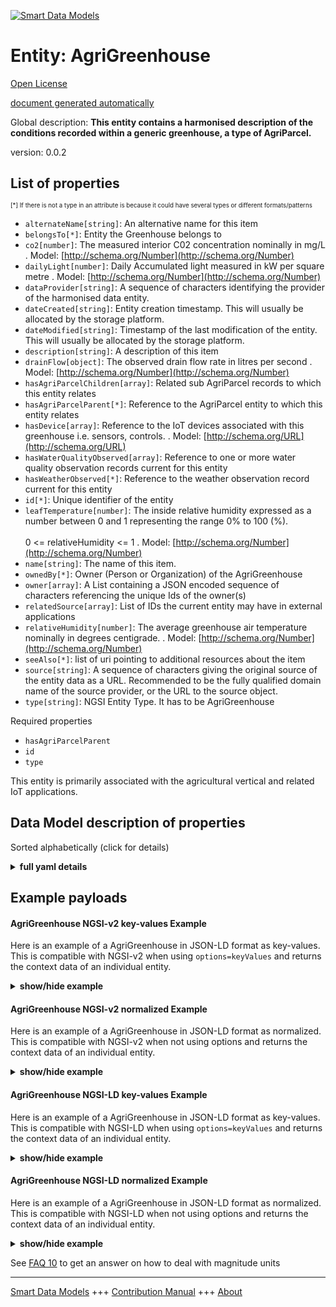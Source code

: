 <!-- 10-Header -->  
[![Smart Data Models](https://smartdatamodels.org/wp-content/uploads/2022/01/SmartDataModels_logo.png "Logo")](https://smartdatamodels.org)  
Entity: AgriGreenhouse  
======================<!-- /10-Header -->  
<!-- 15-License -->  
[Open License](https://github.com/smart-data-models//dataModel.Agrifood/blob/master/AgriGreenhouse/LICENSE.md)  
[document generated automatically](https://docs.google.com/presentation/d/e/2PACX-1vTs-Ng5dIAwkg91oTTUdt8ua7woBXhPnwavZ0FxgR8BsAI_Ek3C5q97Nd94HS8KhP-r_quD4H0fgyt3/pub?start=false&loop=false&delayms=3000#slide=id.gb715ace035_0_60)  
<!-- /15-License -->  
<!-- 20-Description -->  
Global description: **This entity contains a harmonised description of the conditions recorded within a generic greenhouse, a type of AgriParcel.**  
version: 0.0.2  
<!-- /20-Description -->  
<!-- 30-PropertiesList -->  

## List of properties  

<sup><sub>[*] If there is not a type in an attribute is because it could have several types or different formats/patterns</sub></sup>  
- `alternateName[string]`: An alternative name for this item  - `belongsTo[*]`: Entity the Greenhouse belongs to  - `co2[number]`: The measured interior C02 concentration nominally in mg/L  . Model: [http://schema.org/Number](http://schema.org/Number)- `dailyLight[number]`: Daily Accumulated light measured in kW per square metre  . Model: [http://schema.org/Number](http://schema.org/Number)- `dataProvider[string]`: A sequence of characters identifying the provider of the harmonised data entity.  - `dateCreated[string]`: Entity creation timestamp. This will usually be allocated by the storage platform.  - `dateModified[string]`: Timestamp of the last modification of the entity. This will usually be allocated by the storage platform.  - `description[string]`: A description of this item  - `drainFlow[object]`: The observed drain flow rate in litres per second  . Model: [http://schema.org/Number](http://schema.org/Number)- `hasAgriParcelChildren[array]`: Related sub AgriParcel records to which this entity relates  - `hasAgriParcelParent[*]`: Reference to the AgriParcel entity to which this entity relates  - `hasDevice[array]`: Reference to the IoT devices associated with this greenhouse i.e. sensors, controls.  . Model: [http://schema.org/URL](http://schema.org/URL)- `hasWaterQualityObserved[array]`: Reference to one or more water quality observation records current for this entity  - `hasWeatherObserved[*]`: Reference to the weather observation record current for this entity  - `id[*]`: Unique identifier of the entity  - `leafTemperature[number]`: The inside relative humidity expressed as a number between 0 and 1 representing the range 0% to 100 (%).<br/><br/>0 <= relativeHumidity <= 1  . Model: [http://schema.org/Number](http://schema.org/Number)- `name[string]`: The name of this item.  - `ownedBy[*]`: Owner (Person or Organization) of the AgriGreenhouse  - `owner[array]`: A List containing a JSON encoded sequence of characters referencing the unique Ids of the owner(s)  - `relatedSource[array]`: List of IDs the current entity may have in external applications  - `relativeHumidity[number]`: The average greenhouse air temperature nominally in degrees centigrade.  . Model: [http://schema.org/Number](http://schema.org/Number)- `seeAlso[*]`: list of uri pointing to additional resources about the item  - `source[string]`: A sequence of characters giving the original source of the entity data as a URL. Recommended to be the fully qualified domain name of the source provider, or the URL to the source object.  - `type[string]`: NGSI Entity Type. It has to be AgriGreenhouse  <!-- /30-PropertiesList -->  
<!-- 35-RequiredProperties -->  
Required properties  
- `hasAgriParcelParent`  - `id`  - `type`  <!-- /35-RequiredProperties -->  
<!-- 40-RequiredProperties -->  
This entity is primarily associated with the agricultural vertical and related IoT applications.  
<!-- /40-RequiredProperties -->  
<!-- 50-DataModelHeader -->  
## Data Model description of properties  
Sorted alphabetically (click for details)  
<!-- /50-DataModelHeader -->  
<!-- 60-ModelYaml -->  
<details><summary><strong>full yaml details</strong></summary>    
```yaml  
AgriGreenhouse:    
  description: 'This entity contains a harmonised description of the conditions recorded within a generic greenhouse, a type of AgriParcel.'    
  properties:    
    alternateName:    
      description: An alternative name for this item    
      type: string    
      x-ngsi:    
        type: Property    
    belongsTo:    
      anyOf:    
        - description: Property. Identifier format of any NGSI entity    
          maxLength: 256    
          minLength: 1    
          pattern: ^[\w\-\.\{\}\$\+\*\[\]`|~^@!,:\\]+$    
          type: string    
        - description: Property. Identifier format of any NGSI entity    
          format: uri    
          type: string    
      description: Entity the Greenhouse belongs to    
      x-ngsi:    
        type: Relationship    
    co2:    
      description: The measured interior C02 concentration nominally in mg/L    
      type: number    
      x-ngsi:    
        model: http://schema.org/Number    
        type: Property    
        units: mg/L    
    dailyLight:    
      description: Daily Accumulated light measured in kW per square metre    
      type: number    
      x-ngsi:    
        model: http://schema.org/Number    
        type: Property    
        units: kw/m2    
    dataProvider:    
      description: A sequence of characters identifying the provider of the harmonised data entity.    
      type: string    
      x-ngsi:    
        type: Property    
    dateCreated:    
      description: Entity creation timestamp. This will usually be allocated by the storage platform.    
      format: date-time    
      type: string    
      x-ngsi:    
        type: Property    
    dateModified:    
      description: Timestamp of the last modification of the entity. This will usually be allocated by the storage platform.    
      format: date-time    
      type: string    
      x-ngsi:    
        type: Property    
    description:    
      description: A description of this item    
      type: string    
      x-ngsi:    
        type: Property    
    drainFlow:    
      description: The observed drain flow rate in litres per second    
      properties:    
        maxValue:    
          minimum: 0    
          type: number    
        minValue:    
          minimum: 0    
          type: number    
        unitText:    
          type: string    
        value:    
          minimum: 0    
          type: number    
      type: object    
      x-ngsi:    
        model: http://schema.org/Number    
        type: Property    
        units: L/s    
    hasAgriParcelChildren:    
      description: Related sub AgriParcel records to which this entity relates    
      items:    
        anyOf: &agrigreenhouse_-_properties_-_hasdevice_-_items_-_anyof    
          - description: Property. Identifier format of any NGSI entity    
            maxLength: 256    
            minLength: 1    
            pattern: ^[\w\-\.\{\}\$\+\*\[\]`|~^@!,:\\]+$    
            type: string    
          - description: Property. Identifier format of any NGSI entity    
            format: uri    
            type: string    
        description: Property. Unique identifier of the entity    
      type: array    
      x-ngsi:    
        type: Relationship    
    hasAgriParcelParent:    
      anyOf:    
        - description: Property. Identifier format of any NGSI entity    
          maxLength: 256    
          minLength: 1    
          pattern: ^[\w\-\.\{\}\$\+\*\[\]`|~^@!,:\\]+$    
          type: string    
        - description: Property. Identifier format of any NGSI entity    
          format: uri    
          type: string    
      description: Reference to the AgriParcel entity to which this entity relates    
      x-ngsi:    
        type: Relationship    
    hasDevice:    
      description: 'Reference to the IoT devices associated with this greenhouse i.e. sensors, controls.'    
      items:    
        anyOf: *agrigreenhouse_-_properties_-_hasdevice_-_items_-_anyof    
        description: Property. Unique identifier of the entity    
      type: array    
      x-ngsi:    
        model: http://schema.org/URL    
        type: Relationship    
    hasWaterQualityObserved:    
      description: Reference to one or more water quality observation records current for this entity    
      items:    
        anyOf: *agrigreenhouse_-_properties_-_hasdevice_-_items_-_anyof    
        description: Property. Unique identifier of the entity    
      type: array    
      x-ngsi:    
        type: Relationship    
    hasWeatherObserved:    
      anyOf:    
        - description: Property. Identifier format of any NGSI entity    
          maxLength: 256    
          minLength: 1    
          pattern: ^[\w\-\.\{\}\$\+\*\[\]`|~^@!,:\\]+$    
          type: string    
        - description: Property. Identifier format of any NGSI entity    
          format: uri    
          type: string    
      description: Reference to the weather observation record current for this entity    
      x-ngsi:    
        type: Relationship    
    id:    
      anyOf: *agrigreenhouse_-_properties_-_hasdevice_-_items_-_anyof    
      description: Unique identifier of the entity    
      x-ngsi:    
        type: Property    
    leafTemperature:    
      description: The average leaf temperature nominally in degrees centigrade.    
      type: number    
      x-ngsi:    
        model: http://schema.org/Number    
        type: Property    
    name:    
      description: The name of this item.    
      type: string    
      x-ngsi:    
        type: Property    
    ownedBy:    
      anyOf:    
        - description: Property. Identifier format of any NGSI entity    
          maxLength: 256    
          minLength: 1    
          pattern: ^[\w\-\.\{\}\$\+\*\[\]`|~^@!,:\\]+$    
          type: string    
        - description: Property. Identifier format of any NGSI entity    
          format: uri    
          type: string    
      description: Owner (Person or Organization) of the AgriGreenhouse    
      x-ngsi:    
        type: Relationship    
    owner:    
      description: A List containing a JSON encoded sequence of characters referencing the unique Ids of the owner(s)    
      items:    
        anyOf: *agrigreenhouse_-_properties_-_hasdevice_-_items_-_anyof    
        description: Property. Unique identifier of the entity    
      type: array    
      x-ngsi:    
        type: Property    
    relatedSource:    
      description: List of IDs the current entity may have in external applications    
      items:    
        properties:    
          application:    
            anyOf: *agrigreenhouse_-_properties_-_hasdevice_-_items_-_anyof    
            description: Property. Unique identifier of the entity    
          applicationEntityId:    
            type: string    
        type: object    
      type: array    
      x-ngsi:    
        type: Property    
    relativeHumidity:    
      description: The inside relative humidity expressed as a number between 0 and 1 representing the range 0% to 100 (%).<br/><br/>0 <= relativeHumidity <= 1    
      maximum: 1.0    
      minimum: 0.0    
      type: number    
      x-ngsi:    
        model: http://schema.org/Number    
        type: Property    
        units: Degrees centigrade    
    seeAlso:    
      description: list of uri pointing to additional resources about the item    
      oneOf:    
        - items:    
            format: uri    
            type: string    
          minItems: 1    
          type: array    
        - format: uri    
          type: string    
      x-ngsi:    
        type: Property    
    source:    
      description: 'A sequence of characters giving the original source of the entity data as a URL. Recommended to be the fully qualified domain name of the source provider, or the URL to the source object.'    
      type: string    
      x-ngsi:    
        type: Property    
    type:    
      description: NGSI Entity Type. It has to be AgriGreenhouse    
      enum:    
        - AgriGreenhouse    
      type: string    
      x-ngsi:    
        type: Property    
  required:    
    - id    
    - type    
    - hasAgriParcelParent    
  type: object    
  x-derived-from: ""    
  x-disclaimer: 'Redistribution and use in source and binary forms, with or without modification, are permitted  provided that the license conditions are met. Copyleft (c) 2022 Contributors to Smart Data Models Program'    
  x-license-url: https://github.com/smart-data-models/dataModel.Agrifood/blob/master/AgriGreenhouse/LICENSE.md    
  x-model-schema: https://smart-data-models.github.io/dataModel.Agrifood/AgriGreenhouse/schema.json    
  x-model-tags: ""    
  x-version: 0.0.2    
```  
</details>    
<!-- /60-ModelYaml -->  
<!-- 70-MiddleNotes -->  
<!-- /70-MiddleNotes -->  
<!-- 80-Examples -->  
## Example payloads    
#### AgriGreenhouse NGSI-v2 key-values Example    
Here is an example of a AgriGreenhouse in JSON-LD format as key-values. This is compatible with NGSI-v2 when  using `options=keyValues` and returns the context data of an individual entity.  
<details><summary><strong>show/hide example</strong></summary>    
```json  
{  
  "id": "urn:ngsi-ld:AgriGreenhouse:df72dc57-1eb9-42a3-88a9-8647ecc954b4",  
  "type": "AgriGreenhouse",  
  "dateCreated": "2017-01-01T01:20:00Z",  
  "dateModified": "2017-05-04T12:30:00Z",  
  "ownedBy": "urn:ngsi-ld:Person:fce9dcbc-4479-11e8-9de1-cb228de7a15c",  
  "relatedSource": [  
    {  
      "application": "urn:ngsi-ld:AgriApp:72d9fb43-53f8-4ec8-a33c-fa931360259a",  
      "applicationEntityId": "app:greenhouse1"  
    }  
  ],  
  "seeAlso": [  
    "https://example.org/concept/agrigreenhouse",  
    "https://datamodel.org/example/agrigreenhouse"  
  ],  
  "belongsTo": "urn:ngsi-ld:AgriFarm:f67adcbc-4479-22bc-9de1-cb228de7a765",  
  "hasAgriParcelParent": "urn:ngsi-ld:AgriParcel:c8b475e5-84a8-4346-ad79-cde1d2a4028b",  
  "hasAgriParcelChildren": [  
    "urn:ngsi-ld:AgriParcel:8c3a525d-b42e-4048-bcdd-a119d8ddb0a5",  
    "urn:ngsi-ld:AgriParcel:178d74c1-e6fe-4042-b955-2c164fc90b83"  
  ],  
  "hasWeatherObserved": "urn:ngsi-ld:WeatherObserved:c720cec5-ac6f-40b7-8e89-becb75702d0d",  
  "hasWaterQualityObserved": [  
    "urn:ngsi-ld:WaterQualityObserved:49f86e0b-bb90-4751-a1c3-d5a891920807",  
    "urn:ngsi-ld:WaterQualityObserved:853bf420-43fc-11e8-942f-6b7615517118"  
  ],  
  "relativeHumidity": 0.4,  
  "leafTemperature": 22,  
  "co2": 28,  
  "dailyLight": 24,  
  "drainFlow": {  
    "value": 33,  
    "maxValue": 50,  
    "minValue": 25,  
    "unitText": "Litre per second"  
  },  
  "hasDevice": [  
    "urn:ngsi-ld:Device:4a40aeba-4474-11e8-86bf-03d82e958ce6",  
    "urn:ngsi-ld:Device:63217d24-4474-11e8-9da2-c3dd3c36891b",  
    "urn:ngsi-ld:Device:68e091dc-4474-11e8-a398-df010c53b416",  
    "urn:ngsi-ld:6f44b54e-4474-11e8-8577-d7ff6a8ef551"  
  ]  
}  
```  
</details>  
#### AgriGreenhouse NGSI-v2 normalized Example    
Here is an example of a AgriGreenhouse in JSON-LD format as normalized. This is compatible with NGSI-v2 when not using options and returns the context data of an individual entity.  
<details><summary><strong>show/hide example</strong></summary>    
```json  
{  
  "id": "urn:ngsi-ld:AgriGreenhouse:df72dc57-1eb9-42a3-88a9-8647ecc954b4",  
  "type": "AgriGreenhouse",  
  "dateCreated": {  
    "type": "DateTime",  
    "value": "2017-01-01T01:20:00Z"  
  },  
  "dateModified": {  
    "type": "DateTime",  
    "value": "2017-05-04T12:30:00Z"  
  },  
  "ownedBy": {  
    "type": "Relationship",  
    "value": "urn:ngsi-ld:Person:fce9dcbc-4479-11e8-9de1-cb228de7a15c"  
  },  
  "relatedSource": {  
    "value": [  
      {  
        "application": "urn:ngsi-ld:AgriApp:72d9fb43-53f8-4ec8-a33c-fa931360259a",  
        "applicationEntityId": "app:greenhouse1"  
      }  
    ]  
  },  
  "seeAlso": {  
    "value": [  
      "https://example.org/concept/agrigreenhouse",  
      "https://datamodel.org/example/agrigreenhouse"  
    ]  
  },  
  "belongsTo": {  
    "type": "Relationship",  
    "value": "urn:ngsi-ld:AgriFarm:f67adcbc-4479-22bc-9de1-cb228de7a765"  
  },  
  "hasAgriParcelParent": {  
    "type": "Relationship",  
    "value": "urn:ngsi-ld:AgriParcel:c8b475e5-84a8-4346-ad79-cde1d2a4028b"  
  },  
  "hasAgriParcelChildren": {  
    "type": "Relationship",  
    "value": [  
      "urn:ngsi-ld:AgriParcel:8c3a525d-b42e-4048-bcdd-a119d8ddb0a5",  
      "urn:ngsi-ld:AgriParcel:178d74c1-e6fe-4042-b955-2c164fc90b83"  
    ]  
  },  
  "hasWeatherObserved": {  
    "type": "Relationship",  
    "value": "urn:ngsi-ld:WeatherObserved:c720cec5-ac6f-40b7-8e89-becb75702d0d"  
  },  
  "hasWaterQualityObserved": {  
    "type": "Relationship",  
    "value": [  
      "urn:ngsi-ld:WaterQualityObserved:49f86e0b-bb90-4751-a1c3-d5a891920807",  
      "urn:ngsi-ld:WaterQualityObserved:853bf420-43fc-11e8-942f-6b7615517118"  
    ]  
  },  
  "relativeHumidity": {  
    "type": "Property",  
    "value": 0.4  
  },  
  "leafTemperature": {  
    "type": "Property",  
    "value": 22  
  },  
  "co2": {  
    "type": "Property",  
    "value": 28  
  },  
  "dailyLight": {  
    "type": "Property",  
    "value": 24  
  },  
  "drainFlow": {  
    "type": "Property",  
    "value": {  
      "value": 33,  
      "maxValue": 50,  
      "minValue": 25,  
      "unitText": "Litre per second"  
    }  
  },  
  "hasDevice": {  
    "type": "Relationship",  
    "value": [  
      "urn:ngsi-ld:Device:4a40aeba-4474-11e8-86bf-03d82e958ce6",  
      "urn:ngsi-ld:Device:63217d24-4474-11e8-9da2-c3dd3c36891b",  
      "urn:ngsi-ld:Device:68e091dc-4474-11e8-a398-df010c53b416",  
      "urn:ngsi-ld:6f44b54e-4474-11e8-8577-d7ff6a8ef551"  
    ]  
  }  
}  
```  
</details>  
#### AgriGreenhouse NGSI-LD key-values Example    
Here is an example of a AgriGreenhouse in JSON-LD format as key-values. This is compatible with NGSI-LD when  using `options=keyValues` and returns the context data of an individual entity.  
<details><summary><strong>show/hide example</strong></summary>    
```json  
{  
    "id": "urn:ngsi-ld:AgriGreenhouse:df72dc57-1eb9-42a3-88a9-8647ecc954b4",  
    "type": "AgriGreenhouse",  
    "belongsTo": "urn:ngsi-ld:AgriFarm:f67adcbc-4479-22bc-9de1-cb228de7a765",  
    "co2": 28,  
    "createdAt": "2017-01-01T01:20:00Z",  
    "dailyLight": 24,  
    "drainFlow": {  
        "maxValue": 50,  
        "minValue": 25,  
        "unitText": "Litre per second",  
        "value": 33  
    },  
    "hasAgriParcelChildren": [  
        "urn:ngsi-ld:AgriParcel:8c3a525d-b42e-4048-bcdd-a119d8ddb0a5",  
        "urn:ngsi-ld:AgriParcel:178d74c1-e6fe-4042-b955-2c164fc90b83"  
    ],  
    "hasAgriParcelParent": "urn:ngsi-ld:AgriParcel:c8b475e5-84a8-4346-ad79-cde1d2a4028b",  
    "hasDevice": [  
        "urn:ngsi-ld:Device:4a40aeba-4474-11e8-86bf-03d82e958ce6",  
        "urn:ngsi-ld:Device:63217d24-4474-11e8-9da2-c3dd3c36891b",  
        "urn:ngsi-ld:Device:68e091dc-4474-11e8-a398-df010c53b416",  
        "urn:ngsi-ld:6f44b54e-4474-11e8-8577-d7ff6a8ef551"  
    ],  
    "hasWaterQualityObserved": [  
        "urn:ngsi-ld:WaterQualityObserved:49f86e0b-bb90-4751-a1c3-d5a891920807",  
        "urn:ngsi-ld:WaterQualityObserved:853bf420-43fc-11e8-942f-6b7615517118"  
    ],  
    "hasWeatherObserved": "urn:ngsi-ld:WeatherObserved:c720cec5-ac6f-40b7-8e89-becb75702d0d",  
    "leafTemperature": 22,  
    "modifiedAt": "2017-05-04T12:30:00Z",  
    "ownedBy": "urn:ngsi-ld:Person:fce9dcbc-4479-11e8-9de1-cb228de7a15c",  
    "relatedSource": [  
        {  
            "application": "urn:ngsi-ld:AgriApp:72d9fb43-53f8-4ec8-a33c-fa931360259a",  
            "applicationEntityId": "app:greenhouse1"  
        }  
    ],  
    "relativeHumidity": 0.4,  
    "seeAlso": [  
        "https://example.org/concept/agrigreenhouse",  
        "https://datamodel.org/example/agrigreenhouse"  
    ],  
    "@context": [  
        "https://uri.etsi.org/ngsi-ld/v1/ngsi-ld-core-context.jsonld",  
        "https://raw.githubusercontent.com/smart-data-models/dataModel.Agrifood/master/context.jsonld"  
    ]  
}  
```  
</details>  
#### AgriGreenhouse NGSI-LD normalized Example    
Here is an example of a AgriGreenhouse in JSON-LD format as normalized. This is compatible with NGSI-LD when not using options and returns the context data of an individual entity.  
<details><summary><strong>show/hide example</strong></summary>    
```json  
{  
    "id": "urn:ngsi-ld:AgriGreenhouse:df72dc57-1eb9-42a3-88a9-8647ecc954b4",  
    "type": "AgriGreenhouse",  
    "belongsTo": {  
        "type": "Relationship",  
        "object": "urn:ngsi-ld:AgriFarm:f67adcbc-4479-22bc-9de1-cb228de7a765"  
    },  
    "co2": {  
        "type": "Property",  
        "value": 28,  
        "unitCode": "M1",  
        "observedAt": "2016-08-22T19:20Z"  
    },  
    "createdAt": "2017-01-01T01:20:00Z",  
    "dailyLight": {  
        "type": "Property",  
        "value": 24,  
        "unitCode": "N78",  
        "observedAt": "2016-08-22T19:20Z"  
    },  
    "drainFlow": {  
        "type": "Property",  
        "value": {  
            "value": 33,  
            "maxValue": 50,  
            "minValue": 25,  
            "unitText": "Litre per second"  
        },  
        "unitCode": "G51",  
        "observedAt": "2016-08-22T19:20Z"  
    },  
    "hasAgriParcelChildren": {  
        "type": "Relationship",  
        "object": [  
            "urn:ngsi-ld:AgriParcel:8c3a525d-b42e-4048-bcdd-a119d8ddb0a5",  
            "urn:ngsi-ld:AgriParcel:178d74c1-e6fe-4042-b955-2c164fc90b83"  
        ]  
    },  
    "hasAgriParcelParent": {  
        "type": "Relationship",  
        "object": "urn:ngsi-ld:AgriParcel:c8b475e5-84a8-4346-ad79-cde1d2a4028b"  
    },  
    "hasDevice": {  
        "type": "Relationship",  
        "object": [  
            "urn:ngsi-ld:Device:4a40aeba-4474-11e8-86bf-03d82e958ce6",  
            "urn:ngsi-ld:Device:63217d24-4474-11e8-9da2-c3dd3c36891b",  
            "urn:ngsi-ld:Device:68e091dc-4474-11e8-a398-df010c53b416",  
            "urn:ngsi-ld:6f44b54e-4474-11e8-8577-d7ff6a8ef551"  
        ]  
    },  
    "hasWaterQualityObserved": {  
        "type": "Relationship",  
        "object": [  
            "urn:ngsi-ld:WaterQualityObserved:49f86e0b-bb90-4751-a1c3-d5a891920807",  
            "urn:ngsi-ld:WaterQualityObserved:853bf420-43fc-11e8-942f-6b7615517118"  
        ]  
    },  
    "hasWeatherObserved": {  
        "type": "Relationship",  
        "object": "urn:ngsi-ld:WeatherObserved:c720cec5-ac6f-40b7-8e89-becb75702d0d"  
    },  
    "leafTemperature": {  
        "type": "Property",  
        "value": 22,  
        "unitCode": "CEL",  
        "observedAt": "2016-08-22T19:20Z"  
    },  
    "modifiedAt": "2017-05-04T12:30:00Z",  
    "ownedBy": {  
        "type": "Relationship",  
        "object": "urn:ngsi-ld:Person:fce9dcbc-4479-11e8-9de1-cb228de7a15c"  
    },  
    "relatedSource": {  
        "type": "Property",  
        "value": [  
            {  
                "application": "urn:ngsi-ld:AgriApp:72d9fb43-53f8-4ec8-a33c-fa931360259a",  
                "applicationEntityId": "app:greenhouse1"  
            }  
        ]  
    },  
    "relativeHumidity": {  
        "type": "Property",  
        "value": 0.4,  
        "unitCode": "C62",  
        "observedAt": "2016-08-22T19:20Z"  
    },  
    "seeAlso": {  
        "type": "Property",  
        "value": [  
            "https://example.org/concept/agrigreenhouse",  
            "https://datamodel.org/example/agrigreenhouse"  
        ]  
    },  
    "@context": [  
        "https://uri.etsi.org/ngsi-ld/v1/ngsi-ld-core-context.jsonld",  
        "https://raw.githubusercontent.com/smart-data-models/dataModel.Agrifood/master/context.jsonld"  
    ]  
}  
```  
</details><!-- /80-Examples -->  
<!-- 90-FooterNotes -->  
<!-- /90-FooterNotes -->  
<!-- 95-Units -->  
See [FAQ 10](https://smartdatamodels.org/index.php/faqs/) to get an answer on how to deal with magnitude units  
<!-- /95-Units -->  
<!-- 97-LastFooter -->  
---  
[Smart Data Models](https://smartdatamodels.org) +++ [Contribution Manual](https://bit.ly/contribution_manual) +++ [About](https://bit.ly/Introduction_SDM)<!-- /97-LastFooter -->  
